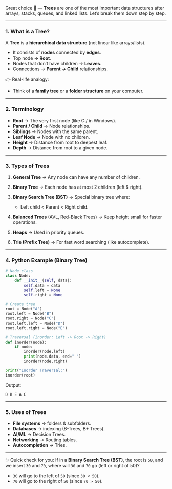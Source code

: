 Great choice 🌳 — **Trees** are one of the most important data structures after arrays, stacks, queues, and linked lists. Let’s break them down step by step.

---

### 1. What is a Tree?

A **Tree** is a **hierarchical data structure** (not linear like arrays/lists).

* It consists of **nodes** connected by **edges**.
* Top node → **Root**.
* Nodes that don’t have children → **Leaves**.
* Connections → **Parent → Child** relationships.

👉 Real-life analogy:

* Think of a **family tree** or a **folder structure** on your computer.

---

### 2. Terminology

* **Root** → The very first node (like C:/ in Windows).
* **Parent / Child** → Node relationships.
* **Siblings** → Nodes with the same parent.
* **Leaf Node** → Node with no children.
* **Height** → Distance from root to deepest leaf.
* **Depth** → Distance from root to a given node.

---

### 3. Types of Trees

1. **General Tree** → Any node can have any number of children.
2. **Binary Tree** → Each node has at most 2 children (left & right).
3. **Binary Search Tree (BST)** → Special binary tree where:

   * Left child < Parent < Right child.
4. **Balanced Trees** (AVL, Red-Black Trees) → Keep height small for faster operations.
5. **Heaps** → Used in priority queues.
6. **Trie (Prefix Tree)** → For fast word searching (like autocomplete).

---

### 4. Python Example (Binary Tree)

```python
# Node class
class Node:
    def __init__(self, data):
        self.data = data
        self.left = None
        self.right = None

# Create tree
root = Node("A")
root.left = Node("B")
root.right = Node("C")
root.left.left = Node("D")
root.left.right = Node("E")

# Traversal (Inorder: Left -> Root -> Right)
def inorder(node):
    if node:
        inorder(node.left)
        print(node.data, end=" ")
        inorder(node.right)

print("Inorder Traversal:")
inorder(root)
```

Output:

```
D B E A C
```

---

### 5. Uses of Trees

* **File systems** → folders & subfolders.
* **Databases** → indexing (B-Trees, B+ Trees).
* **AI/ML** → Decision Trees.
* **Networking** → Routing tables.
* **Autocompletion** → Tries.

---

✨ Quick check for you:
If in a **Binary Search Tree (BST)**, the root is `50`, and we insert `30` and `70`, where will `30` and `70` go (left or right of 50)?

* `30` will go to the left of `50` (since `30 < 50`).
* `70` will go to the right of `50` (since `70 > 50`).